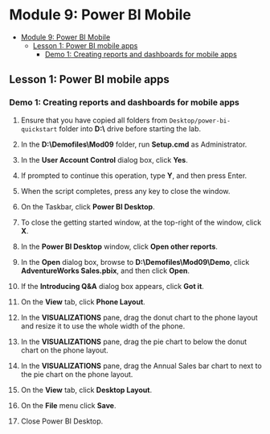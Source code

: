 # Module 9: Power BI Mobile

- [Module 9: Power BI Mobile](#module-9-power-bi-mobile)
  - [Lesson 1: Power BI mobile apps](#lesson-1-power-bi-mobile-apps)
    - [Demo 1: Creating reports and dashboards for mobile apps](#demo-1-creating-reports-and-dashboards-for-mobile-apps)

## Lesson 1: Power BI mobile apps

### Demo 1: Creating reports and dashboards for mobile apps

1. Ensure that you have copied all folders from `Desktop/power-bi-quickstart` folder into **D:\\** drive before starting the lab.

2. In the **D:\\Demofiles\\Mod09** folder, run **Setup.cmd** as Administrator.

3. In the **User Account Control** dialog box, click **Yes**.

4. If prompted to continue this operation, type **Y**, and then press Enter.

5. When the script completes, press any key to close the window.

6. On the Taskbar, click **Power BI Desktop**.

7. To close the getting started window, at the top-right of the window, click **X**.

8. In the **Power BI Desktop** window, click **Open other reports**.

9. In the **Open** dialog box, browse to **D:\\Demofiles\\Mod09\\Demo**, click **AdventureWorks Sales.pbix**, and then click **Open**.

10. If the **Introducing Q&A** dialog box appears, click **Got it**.

11. On the **View** tab, click **Phone Layout**.

12. In the **VISUALIZATIONS** pane, drag the donut chart to the phone layout and resize it to use the whole width of the phone.

13. In the **VISUALIZATIONS** pane, drag the pie chart to below the donut chart on the phone layout.

14. In the **VISUALIZATIONS** pane, drag the Annual Sales bar chart to next to the pie chart on the phone layout.

15. On the **View** tab, click **Desktop Layout**.

16. On the **File** menu click **Save**.

17. Close Power BI Desktop.
